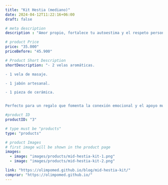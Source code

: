 ```yaml
---
title: "Kit Hestia (mediano)"
date: 2024-04-12T11:22:16+06:00
draft: false

# meta description
description : "Amor propio, fortalece tu autoestima y el respeto personal. Conecta profundamente contigo."

# product Price
price: "35.000"
priceBefore: "45.900"

# Product Short Description
shortDescription: "- 2 velas aromáticas.

- 1 vela de masaje.

- 1 jabón artesanal.

- 1 pieza de cerámica.


Perfecto para un regalo que fomenta la conexión emocional y el apoyo mutuo, o para disfrutar de una experiencia de unión y comprensión grupal. Incluye acceso a una  <a href='https://olimpomed.github.io/blog/mid-hestia-kit/'>guía detallada de uso </a>para maximizar las interacciones empáticas y profundizar las relaciones personales."

#product ID
productID: "3"

# type must be "products"
type: "products"

# product Images
# first image will be shown in the product page
images:
  - image: "images/products/mid-hestia-kit-1.png"
  - image: "images/products/mid-hestia-kit-2.png"

link: "https://olimpomed.github.io/blog/mid-hestia-kit/"
comprar: "https://olimpomed.github.io/"
---
```


